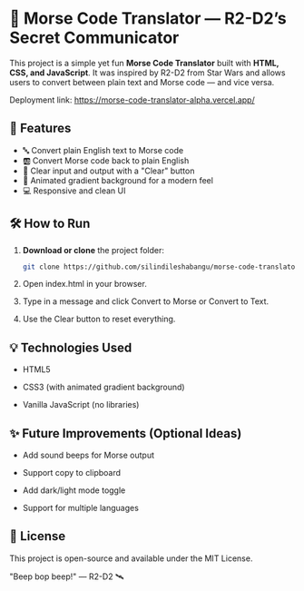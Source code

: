 # 📡 Morse Code Translator — R2-D2’s Secret Communicator

This project is a simple yet fun **Morse Code Translator** built with **HTML, CSS, and JavaScript**. It was inspired by R2-D2 from Star Wars and allows users to convert between plain text and Morse code — and vice versa.

Deployment link: https://morse-code-translator-alpha.vercel.app/
## 🚀 Features

- 🔤 Convert plain English text to Morse code
- 🆎 Convert Morse code back to plain English
- 🧹 Clear input and output with a "Clear" button
- 🌈 Animated gradient background for a modern feel
- 💻 Responsive and clean UI


## 🛠️ How to Run

1. **Download or clone** the project folder:
   ```bash
   git clone https://github.com/silindileshabangu/morse-code-translator.git

2. Open index.html in your browser.

3. Type in a message and click Convert to Morse or Convert to Text.

4. Use the Clear button to reset everything.

## 💡 Technologies Used
- HTML5

- CSS3 (with animated gradient background)

- Vanilla JavaScript (no libraries)

## ✨ Future Improvements (Optional Ideas)
- Add sound beeps for Morse output

- Support copy to clipboard

- Add dark/light mode toggle

- Support for multiple languages

## 📜 License
This project is open-source and available under the MIT License.

"Beep bop beep!" — R2-D2 🛰️
